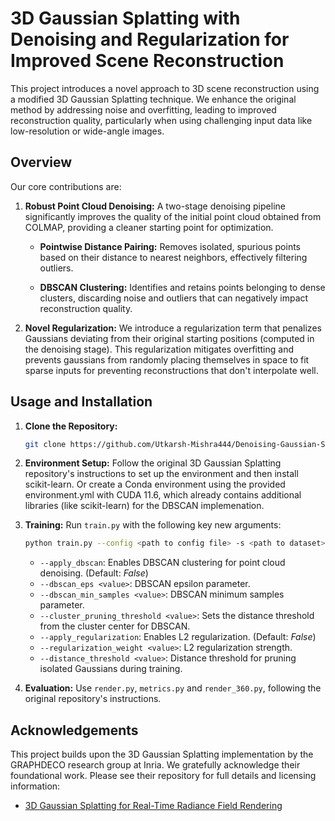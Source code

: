 # 3D Gaussian Splatting with Denoising and Regularization for Improved Scene Reconstruction

This project introduces a novel approach to 3D scene reconstruction using a modified 3D Gaussian Splatting technique. We enhance the original method by addressing noise and overfitting, leading to improved reconstruction quality, particularly when using challenging input data like low-resolution or wide-angle images.

## Overview

Our core contributions are:

1.  **Robust Point Cloud Denoising:** A two-stage denoising pipeline significantly improves the quality of the initial point cloud obtained from COLMAP, providing a cleaner starting point for optimization.

    *   **Pointwise Distance Pairing:** Removes isolated, spurious points based on their distance to nearest neighbors, effectively filtering outliers.

    *   **DBSCAN Clustering:** Identifies and retains points belonging to dense clusters, discarding noise and outliers that can negatively impact reconstruction quality.

2.  **Novel Regularization:**  We introduce a regularization term that penalizes Gaussians deviating from their original starting positions (computed in the denoising stage). This regularization mitigates overfitting and prevents gaussians from randomly placing themselves in space to fit sparse inputs for preventing reconstructions that don't interpolate well.

## Usage and Installation

1.  **Clone the Repository:**

    ```bash
    git clone https://github.com/Utkarsh-Mishra444/Denoising-Gaussian-Splatting.git --recursive
    ```

2.  **Environment Setup:** Follow the original 3D Gaussian Splatting repository's instructions to set up the environment and then install scikit-learn. Or create a Conda environment using the provided environment.yml with CUDA 11.6, which already contains additional libraries (like scikit-learn) for the DBSCAN implemenation.

3.  **Training:** Run `train.py` with the following key new arguments:

    ```bash
    python train.py --config <path to config file> -s <path to dataset> -m <path to log directory> --apply_dbscan --apply_regularization
    ```

    *   `--apply_dbscan`: Enables DBSCAN clustering for point cloud denoising. (Default: *False*)
    *   `--dbscan_eps <value>`: DBSCAN epsilon parameter.
    *   `--dbscan_min_samples <value>`: DBSCAN minimum samples parameter.
    *   `--cluster_pruning_threshold <value>`: Sets the distance threshold from the cluster center for DBSCAN.
    *   `--apply_regularization`: Enables L2 regularization. (Default: *False*)
    *   `--regularization_weight <value>`: L2 regularization strength.
    *   `--distance_threshold <value>`: Distance threshold for pruning isolated Gaussians during training.

4.  **Evaluation:** Use  `render.py`, `metrics.py` and `render_360.py`, following the original repository's instructions.

## Acknowledgements
This project builds upon the 3D Gaussian Splatting implementation by the GRAPHDECO research group at Inria.  We gratefully acknowledge their foundational work.  Please see their repository for full details and licensing information:

*   [3D Gaussian Splatting for Real-Time Radiance Field Rendering](https://github.com/graphdeco-inria/gaussian-splatting)
